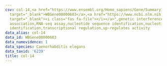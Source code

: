 ```yaml
---
csv: col-14,<a href="https://www.ensembl.org/Homo_sapiens/Gene/Summary?db=core;g=WBGene00000603"
  target="_blank">WBGene00000603</a>,<a href="https://www.ncbi.nlm.nih.gov/pubmed/27496166"
  target="_blank"><i class="fas fa-file"></i></a>",genetic interference,functional
  association,RNA-seq assay,nucleotide sequence identification,nucleotide sequence
  identification,transcriptional regulation,up-regulates activity
data_alias: col-14
data_id: WBGene00000603
data_numevidence: 1
data_species: Caenorhabditis elegans
data_taxid: '6239'
title: col-14
---
```

